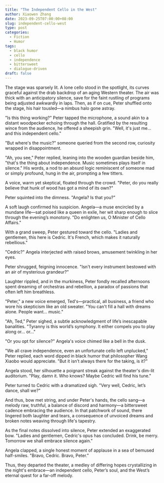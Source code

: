```yaml
---
title: "The Independent Cello in the West"
author: Xiaowen Zhang
date: 2023-09-25T07:00:00+08:00
slug: independent-cello-west
type: post
categories:
  - Fiction
  - Humor
tags:
  - black humor
  - cello
  - independence
  - bittersweet
  - dialogue-driven
draft: false
---
```


The stage was sparsely lit. A lone cello stood in the spotlight, its curves graceful against the drab backdrop of an aging Western theater. The air was thick with an anticipatory silence, save for the faint rustling of programs being adjusted awkwardly in laps. Then, as if on cue, Peter shuffled onto the stage, his hair tousled—a nimbus halo gone astray.

"Is this thing working?" Peter tapped the microphone, a sound akin to a distant woodpecker echoing through the hall. Gratified by the resulting wince from the audience, he offered a sheepish grin. "Well, it's just me... and this independent cello."

"But where's the music?" someone queried from the second row, curiosity wrapped in disappointment.

"Ah, you see," Peter replied, leaning into the wooden guardian beside him, "that's the thing about independence. Music sometimes plays itself in silence." His words, a nod to an absurd logic reminiscent of someone mad or simply profound, hung in the air, prompting a few titters.

A voice, warm yet skeptical, floated through the crowd. "Peter, do you really believe that hunk of wood has got a mind of its own?"

Peter squinted into the dimness. "Angela? Is that you?"

A soft laugh confirmed his suspicion. Angela—a muse encircled by a mundane life—sat poised like a queen in exile, her wit sharp enough to slice through the evening’s monotony. "Do enlighten us, O Minister of Cello Affairs."

With a grand sweep, Peter gestured toward the cello. "Ladies and gentlemen, this here is Cedric. It's French, which makes it naturally rebellious."

"Cedric?" Angela interjected with raised brows, amusement twinkling in her eyes.

Peter shrugged, feigning innocence. "Isn't every instrument bestowed with an air of mysterious grandeur?"

Laughter rippled, and in the murkiness, Peter fondly recalled afternoons spent dreaming of orchestras and rebellion, a paradox of passions that often left him breathless.

"Peter," a new voice emerged, Ted's—practical, all business, a friend who wore his skepticism like an old sweater. "You can't fill a hall with dreams alone. People want... music."

"Ah, Ted," Peter sighed, a subtle acknowledgment of life’s inescapable banalities. "Tyranny is this world’s symphony. It either compels you to play along or... or..."

"Or you opt for silence?" Angela's voice chimed like a bell in the dusk.

"We all crave independence, even an unfortunate cello left unplucked," Peter replied, each word dipped in black humor that philosopher Wang Xiaobo would appreciate. "But it isn’t always there for the taking, is it?"

Angela stood, her silhouette a poignant streak against the theater's dim-lit auditorium. "Play, damn it. Who knows? Maybe Cedric will find his tune."

Peter turned to Cedric with a dramatized sigh. "Very well, Cedric, let’s dance, shall we?"

And thus, bow met string, and under Peter's hands, the cello sang—a melody raw, truthful, a balance of discord and harmony—a bittersweet cadence embracing the audience. In that patchwork of sound, there lingered both laughter and tears, a consequence of unvoiced dreams and broken notes weaving through life's tapestry.

As the final notes dissolved into silence, Peter extended an exaggerated bow. "Ladies and gentlemen, Cedric's opus has concluded. Drink, be merry. Tomorrow we shall embrace silence again."

Angela clapped, a single honest moment of applause in a sea of bemused half-smiles. "Bravo, Cedric. Bravo, Peter."

Thus, they departed the theater, a medley of differing hopes crystallizing in the night's embrace—an independent cello, Peter’s soul, and the West’s eternal quest for a far-off melody.